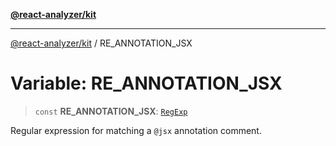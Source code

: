 [**@react-analyzer/kit**](../README.md)

***

[@react-analyzer/kit](../README.md) / RE\_ANNOTATION\_JSX

# Variable: RE\_ANNOTATION\_JSX

> `const` **RE\_ANNOTATION\_JSX**: [`RegExp`](https://developer.mozilla.org/docs/Web/JavaScript/Reference/Global_Objects/RegExp)

Regular expression for matching a `@jsx` annotation comment.
